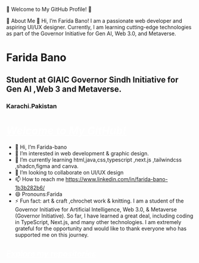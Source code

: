 🌟 Welcome to My GitHub Profile! 🌟

🚀 About Me
👋 Hi, I’m Farida Bano!
I am a passionate web developer and aspiring UI/UX designer. Currently, I am learning cutting-edge technologies as part of the Governor Initiative for Gen AI, Web 3.0, and Metaverse.
# Farida Bano
## Student at GIAIC Governor Sindh Initiative for Gen AI ,Web 3 and Metaverse.
### Karachi.Pakistan

<h1 style="font-weight: bolder; font-style: italic; text-decoration: underline; color: white;">Welcome to My GitHub!</h1>

- 👋 Hi, I’m Farida-bano
- 👀 I’m interested in web development & graphic design.
- 🌱 I’m currently learning html,java,css,typescript ,next.js ,tailwindcss ,shadcn,figma and canva.
- 💞️ I’m looking to collaborate on UI/UX design
- 📫 How to reach me https://www.linkedin.com/in/farida-bano-1b3b282b6/
- 😄 Pronouns:Farida
- ⚡ Fun fact: art & craft ,chrochet work & knitting.
I am a student of the Governor Initiative for Artificial Intelligence, Web 3.0, & Metaverse (Governor Initiative). So far, I have learned a great deal, including coding in TypeScript, Next.js, and many other technologies. I am extremely grateful for the opportunity and would like to thank everyone who has supported me on this journey.

 <h2 style="font-weight: bolder; font-style: italic; text-decoration: underline; color: white;">Explore my repositories</h2>

